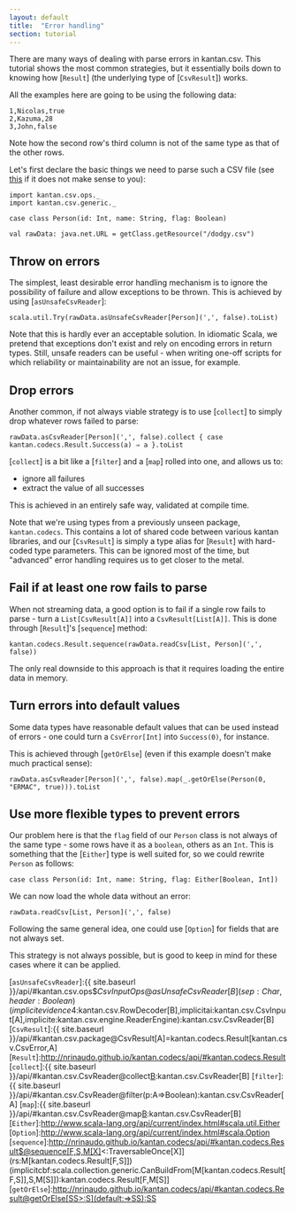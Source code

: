 ```yaml
---
layout: default
title:  "Error handling"
section: tutorial
---
```

There are many ways of dealing with parse errors in kantan.csv. This tutorial shows the most common strategies, but
it essentially boils down to knowing how [`Result`] (the underlying type of [`CsvResult`]) works.

All the examples here are going to be using the following data:

```
1,Nicolas,true
2,Kazuma,28
3,John,false
```

Note how the second row's third column is not of the same type as that of the other rows.

Let's first declare the basic things we need to parse such a CSV file (see [this](03-rows_as_case_classes) if it does
not make sense to you):

```tut:silent
import kantan.csv.ops._
import kantan.csv.generic._

case class Person(id: Int, name: String, flag: Boolean)

val rawData: java.net.URL = getClass.getResource("/dodgy.csv")
```

## Throw on errors

The simplest, least desirable error handling mechanism is to ignore the possibility of failure and allow exceptions
to be thrown. This is achieved by using [`asUnsafeCsvReader`]:
 
```tut
scala.util.Try(rawData.asUnsafeCsvReader[Person](',', false).toList)
```

Note that this is hardly ever an acceptable solution. In idiomatic Scala, we pretend that exceptions don't exist and
rely on encoding errors in return types. Still, unsafe readers can be useful - when writing one-off scripts for which
reliability or maintainability are not an issue, for example.

## Drop errors
Another common, if not always viable strategy is to use [`collect`] to simply drop whatever rows failed to parse:

```tut
rawData.asCsvReader[Person](',', false).collect { case kantan.codecs.Result.Success(a) ⇒ a }.toList
```

[`collect`] is a bit like a [`filter`] and a [`map`] rolled into one, and allows us to:

* ignore all failures
* extract the value of all successes

This is achieved in an entirely safe way, validated at compile time.

Note that we're using types from a previously unseen package, `kantan.codecs`. This contains a lot of shared code
between various kantan libraries, and our [`CsvResult`] is simply a type alias for [`Result`] with hard-coded type
parameters. This can be ignored most of the time, but "advanced" error handling requires us to get closer to the metal.  


## Fail if at least one row fails to parse
When not streaming data, a good option is to fail if a single row fails to parse - turn a `List[CsvResult[A]]` into
a `CsvResult[List[A]]`. This is done through [`Result`]'s [`sequence`] method:

```tut
kantan.codecs.Result.sequence(rawData.readCsv[List, Person](',', false))
```

The only real downside to this approach is that it requires loading the entire data in memory.
 

## Turn errors into default values
Some data types have reasonable default values that can be used instead of errors - one could turn a `CsvError[Int]`
into `Success(0)`, for instance.

This is achieved through [`getOrElse`] (even if this example doesn't make much practical sense):

```tut
rawData.asCsvReader[Person](',', false).map(_.getOrElse(Person(0, "ERMAC", true))).toList
```

## Use more flexible types to prevent errors
Our problem here is that the `flag` field of our `Person` class is not always of the same type - some rows have it as a
`boolean`, others as an `Int`. This is something that the [`Either`] type is well suited for, so we could rewrite
`Person` as follows:

```tut:silent
case class Person(id: Int, name: String, flag: Either[Boolean, Int])
```

We can now load the whole data without an error:

```tut
rawData.readCsv[List, Person](',', false)
```

Following the same general idea, one could use [`Option`] for fields that are not always set.

This strategy is not always possible, but is good to keep in mind for these cases where it can be applied.

[`asUnsafeCsvReader`]:{{ site.baseurl }}/api/#kantan.csv.ops$$CsvInputOps@asUnsafeCsvReader[B](sep:Char,header:Boolean)(implicitevidence$4:kantan.csv.RowDecoder[B],implicitai:kantan.csv.CsvInput[A],implicite:kantan.csv.engine.ReaderEngine):kantan.csv.CsvReader[B]
[`CsvResult`]:{{ site.baseurl }}/api/#kantan.csv.package@CsvResult[A]=kantan.codecs.Result[kantan.csv.CsvError,A]
[`Result`]:http://nrinaudo.github.io/kantan.codecs/api/#kantan.codecs.Result
[`collect`]:{{ site.baseurl }}/api/#kantan.csv.CsvReader@collect[B](f:PartialFunction[A,B]):kantan.csv.CsvReader[B]
[`filter`]:{{ site.baseurl }}/api/#kantan.csv.CsvReader@filter(p:A=>Boolean):kantan.csv.CsvReader[A]
[`map`]:{{ site.baseurl }}/api/#kantan.csv.CsvReader@map[B](f:A=>B):kantan.csv.CsvReader[B]
[`Either`]:http://www.scala-lang.org/api/current/index.html#scala.util.Either
[`Option`]:http://www.scala-lang.org/api/current/index.html#scala.Option
[`sequence`]:http://nrinaudo.github.io/kantan.codecs/api/#kantan.codecs.Result$@sequence[F,S,M[X]<:TraversableOnce[X]](rs:M[kantan.codecs.Result[F,S]])(implicitcbf:scala.collection.generic.CanBuildFrom[M[kantan.codecs.Result[F,S]],S,M[S]]):kantan.codecs.Result[F,M[S]]
[`getOrElse`]:http://nrinaudo.github.io/kantan.codecs/api/#kantan.codecs.Result@getOrElse[SS>:S](default:=>SS):SS